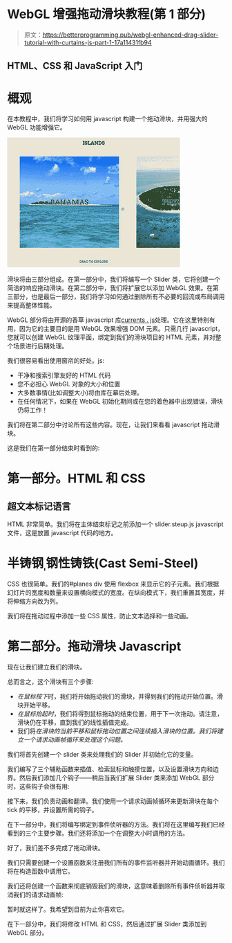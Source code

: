 # WebGL 增强拖动滑块教程(第 1 部分)

> 原文：<https://betterprogramming.pub/webgl-enhanced-drag-slider-tutorial-with-curtains-js-part-1-17a11431fb94>

## HTML、CSS 和 JavaScript 入门

# 概观

在本教程中，我们将学习如何用 javascript 构建一个拖动滑块，并用强大的 WebGL 功能增强它。

![](img/4be96d471e3ede5017613e07afbfe95d.png)

滑块将由三部分组成。在第一部分中，我们将编写一个 Slider 类，它将创建一个简洁的响应拖动滑块。在第二部分中，我们将扩展它以添加 WebGL 效果。在第三部分，也是最后一部分，我们将学习如何通过删除所有不必要的回流或布局调用来提高整体性能。

WebGL 部分将由开源的香草 javascript 库[currents . js](https://www.curtainsjs.com/)处理。它在这里特别有用，因为它的主要目的是用 WebGL 效果增强 DOM 元素。只需几行 javascript，您就可以创建 WebGL 纹理平面，绑定到我们的滑块项目的 HTML 元素，并对整个场景进行后期处理。

我们很容易看出使用窗帘的好处。js:

*   干净和搜索引擎友好的 HTML 代码
*   您不必担心 WebGL 对象的大小和位置
*   大多数事情(比如调整大小)将由库在幕后处理。
*   在任何情况下，如果在 WebGL 初始化期间或在您的着色器中出现错误，滑块仍将工作！

我们将在第二部分中讨论所有这些内容。现在，让我们来看看 javascript 拖动滑块。

这是我们在第一部分结束时看到的:

# 第一部分。HTML 和 CSS

## 超文本标记语言

HTML 非常简单。我们将在主体结束标记之前添加一个 slider.steup.js javascript 文件，这是放置 javascript 代码的地方。

# 半铸钢ˌ钢性铸铁(Cast Semi-Steel)

CSS 也很简单。我们的#planes div 使用 flexbox 来显示它的子元素。我们根据幻灯片的宽度和数量来设置横向模式的宽度。在纵向模式下，我们重置其宽度，并将伸缩方向改为列。

我们将在拖动过程中添加一些 CSS 属性，防止文本选择和一些动画。

# 第二部分。拖动滑块 Javascript

现在让我们建立我们的滑块。

总而言之，这个滑块有三个步骤:

*   *在鼠标按下*时，我们将开始拖动我们的滑块，并得到我们的拖动开始位置。滑块开始平移。
*   *在鼠标抬起时*，我们将得到鼠标拖动的结束位置，用于下一次拖动。请注意，滑块仍在平移，直到我们的线性插值完成。
*   我们将*在滑块的当前平移和鼠标拖动位置之间连续插入滑块的位置。我们将建立一个请求动画帧循环来处理这个问题。*

我们将首先创建一个 slider 类来处理我们的 Slider 并初始化它的变量。

我们编写了三个辅助函数来插值、检索鼠标和触摸位置，以及设置滑块方向和边界。然后我们添加几个钩子——稍后当我们扩展 Slider 类来添加 WebGL 部分时，这些钩子会很有用:

接下来，我们负责动画和翻译。我们使用一个请求动画帧循环来更新滑块在每个 tick 的平移，并设置所需的钩子。

在下一部分中，我们将编写绑定到事件侦听器的方法。我们将在这里编写我们已经看到的三个主要步骤。我们还将添加一个在调整大小时调用的方法。

好了，我们差不多完成了拖动滑块。

我们只需要创建一个设置函数来注册我们所有的事件监听器并开始动画循环。我们将在构造函数中调用它。

我们还将创建一个函数来彻底销毁我们的滑块，这意味着删除所有事件侦听器并取消我们的请求动画帧:

暂时就这样了。我希望到目前为止你喜欢它。

在下一部分中，我们将修改 HTML 和 CSS，然后通过扩展 Slider 类添加到 WebGL 部分。